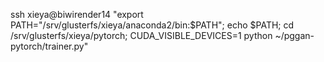 ssh xieya@biwirender14 "export PATH="/srv/glusterfs/xieya/anaconda2/bin:$PATH"; echo \$PATH; cd /srv/glusterfs/xieya/pytorch; CUDA_VISIBLE_DEVICES=1 python ~/pggan-pytorch/trainer.py"